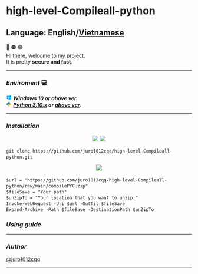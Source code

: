 # high-level-Compileall-python
## Language: <strong>English</strong>/[<strong>Vietnamese</strong>](https://github.com/juro1012cqq/high-level-Compileall-python/blob/main/vietnamese.md)

:red_circle: :orange_circle: :green_circle:
<br/>Hi there, welcome to my project.
<br/>It is pretty <strong>secure and fast</strong>.
<br/>

---

### <strong><i>Enviroment</i></strong> :computer:
![Window 10 icon](/Image/icons8-windows-10-15.png) ***Windows 10 or above ver.***
<br/>
![Python icon](/Image/icons8-python-15.png) ***[Python 3.10.x](https://www.python.org/ftp/python/3.10.2/python-3.10.2-amd64.exe) or [above ver](https://www.python.org/downloads/).***
<br/>

---

### <strong><i>Installation</i></strong>
<div align="center">
<a href="#CMD" title="Command Prompt"><image src="https://github.com/juro1012cqq/high-level-Compileall-python/blob/main/Image/icons8-command-line-50.png"/></a>
<a href="https://git.com" title="Git"><image src="https://github.com/juro1012cqq/high-level-Compileall-python/blob/main/Image/icons8-git-50.png"/></a>
</div>


```PS1
git clone https://github.com/juro1012cqq/high-level-Compileall-python.git
```

<div align="center">
<a href="#CMD" title="Windows PowerShell"><image src="https://github.com/juro1012cqq/high-level-Compileall-python/blob/main/Image/icons8-powershell-50.png"/></a>
</div>

```PS1
$url = "https://github.com/juro1012cqq/high-level-Compileall-python/raw/main/compilePYC.zip"
$fileSave = "Your path"
$unZipTo = "Your location that you want to unzip."
Invoke-WebRequest -Uri $url -Outfil $fileSave
Expand-Archive -Path $fileSave -DestinationPath $unZipTo
```

### <strong><i>Using guide</i></strong>

---

### <strong><i>Author</i></strong>
[@juro1012cqq](https://github.com/juro1012cqq)

---

